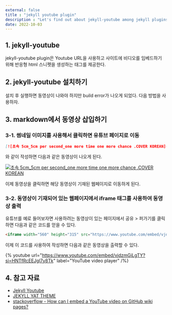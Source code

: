 ```yaml
---
external: false
title : "jekyll youtube plugin"
description : "Let's find out about jekyll-youtube among jekyll plugins"
date: 2022-10-03
---
```


## 1. jekyll-youtube

jekyll-youtube plugin은 Youtube URL을 사용하고 사이트에 비디오를 임베드하기 위해 반응형 html 스니펫을 생성하는 태그를 제공한다.

## 2. jekyll-youtube 설치하기

설치 후 실행하면 동영상이 나와야 하지만 build error가 나오게 되었다.
다음 방법을 사용하자.

## 3. markdown에서 동영상 삽입하기

### 3-1. 썸네일 이미지를 사용해서 클릭하면 유튜브 페이지로 이동

```md
[![초속 5cm_5cm per second_one more time one more chance .COVER KOREAN](https://img.youtube.com/vi/kvHUXPzxTAw/0.jpg)](https://www.youtube.com/watch?v=kvHUXPzxTAw "초속 5cm_5cm per second_one more time one more chance .COVER KOREAN")
```

와 같이 작성하면 다음과 같은 동영상이 나오게 된다.

[![초속 5cm_5cm per second_one more time one more chance .COVER KOREAN](https://img.youtube.com/vi/kvHUXPzxTAw/0.jpg)](https://www.youtube.com/watch?v=kvHUXPzxTAw "초속 5cm_5cm per second_one more time one more chance .COVER KOREAN")

이제 동영상을 클릭하면 해당 동영상이 기재된 웹페이지로 이동하게 된다.

### 3-2. 동영상이 기재되어 있는 웹페이지에서 iframe 태그를 사용하여 동영상 출력

유튜브를 예로 들어보자면 사용하려는 동영상이 있는 페이지에서 공유 > 퍼가기를 클릭하면 다음과 같은 코드를 얻을 수 있다.

```html
<iframe width="560" height="315" src="https://www.youtube.com/embed/vjdzmGiLgTY?si=HNTfRcEEJgl7y8Tk" title="YouTube video player" frameborder="0" allow="accelerometer; autoplay; clipboard-write; encrypted-media; gyroscope; picture-in-picture" allowfullscreen></iframe>
```

이제 이 코드를 사용하여 작성하면 다음과 같은 동영상을 출력할 수 있다.

{% youtube url="<https://www.youtube.com/embed/vjdzmGiLgTY?si=HNTfRcEEJgl7y8Tk>" label="YouTube video player" /%}

## 4. 참고 자료

- [Jekyll Youtube](https://github.com/dommmel/jekyll-youtube)
- [JEKYLL YAT THEME](https://github.com/jeffreytse/jekyll-theme-yat)
- [stackoverflow - How can I embed a YouTube video on GitHub wiki pages?](https://stackoverflow.com/questions/11804820/how-can-i-embed-a-youtube-video-on-github-wiki-pages)

